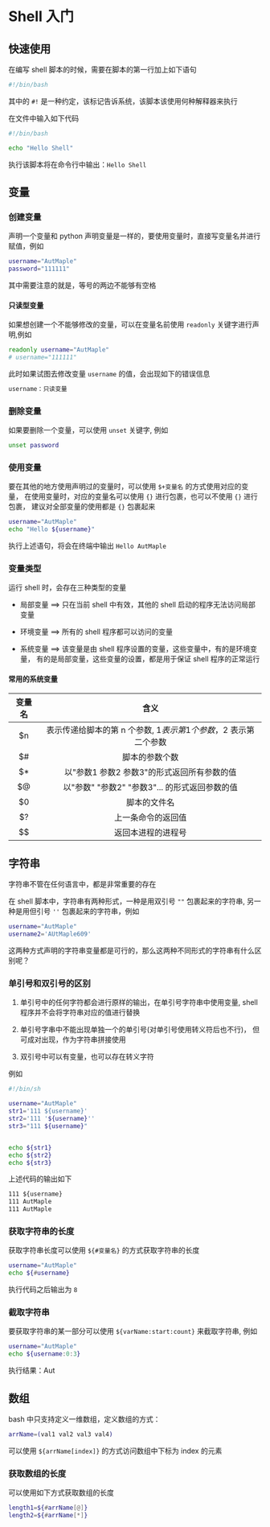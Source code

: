 # Shell 入门

## 快速使用

在编写 shell 脚本的时候，需要在脚本的第一行加上如下语句

```bash
#!/bin/bash
```

其中的 `#!` 是一种约定，该标记告诉系统，该脚本该使用何种解释器来执行

在文件中输入如下代码

```bash
#!/bin/bash

echo "Hello Shell"
```

执行该脚本将在命令行中输出：`Hello Shell`

## 变量

### 创建变量

声明一个变量和 python 声明变量是一样的，要使用变量时，直接写变量名并进行赋值，例如

```bash
username="AutMaple"
password="111111"
```

其中需要注意的就是，等号的两边不能够有空格

#### 只读型变量

如果想创建一个不能够修改的变量，可以在变量名前使用 `readonly` 关键字进行声明,例如

```bash
readonly username="AutMaple"
# username="111111"
```

此时如果试图去修改变量 `username` 的值，会出现如下的错误信息

```txt
username：只读变量
```

### 删除变量

如果要删除一个变量，可以使用 `unset` 关键字, 例如

```bash
unset password
```

### 使用变量

要在其他的地方使用声明过的变量时，可以使用 `$+变量名` 的方式使用对应的变量，
在使用变量时，对应的变量名可以使用 `{}` 进行包裹，也可以不使用 `{}` 进行包裹，
建议对全部变量的使用都是 `{}` 包裹起来

```bash
username="AutMaple"
echo "Hello ${username}"
```

执行上述语句，将会在终端中输出 `Hello AutMaple`

### 变量类型

运行 shell 时，会存在三种类型的变量

- 局部变量 ==> 只在当前 shell 中有效，其他的 shell 启动的程序无法访问局部变量

- 环境变量 ==> 所有的 shell 程序都可以访问的变量

- 系统变量 ==> 该变量是由 shell 程序设置的变量，这些变量中，有的是环境变量，
有的是局部变量，这些变量的设置，都是用于保证 shell 程序的正常运行

#### 常用的系统变量

| 变量名 | 含义                                                               |
|:------:|:------------------------------------------------------------------:|
| $n     | 表示传递给脚本的第 n 个参数, $1 表示第 1 个参数，$2 表示第二个参数 |
| $#     | 脚本的参数个数                                                     |
| $*     | 以"参数1 参数2 参数3"的形式返回所有参数的值                        |
| $@     | 以"参数" "参数2" "参数3"... 的形式返回参数的值                     |
| $0     | 脚本的文件名                                                       |
| $?     | 上一条命令的返回值                                                 |
| $$     | 返回本进程的进程号                                                 |

## 字符串

字符串不管在任何语言中，都是非常重要的存在

在 shell 脚本中，字符串有两种形式，一种是用双引号 `""` 包裹起来的字符串,
另一种是用但引号 `''` 包裹起来的字符串，例如

```bash
username="AutMaple"
username2='AUtMaple609'
```
这两种方式声明的字符串变量都是可行的，那么这两种不同形式的字符串有什么区别呢？

### 单引号和双引号的区别

1. 单引号中的任何字符都会进行原样的输出，在单引号字符串中使用变量,
shell 程序并不会将字符串对应的值进行替换

2. 单引号字串中不能出现单独一个的单引号(对单引号使用转义符后也不行)，
但可成对出现，作为字符串拼接使用

3. 双引号中可以有变量，也可以存在转义字符

例如

```bash
#!/bin/sh

username="AutMaple"
str1='111 ${username}'
str2='111 '${username}''
str3="111 ${username}"


echo ${str1}
echo ${str2}
echo ${str3}
```

上述代码的输出如下

```txt
111 ${username}
111 AutMaple
111 AutMaple
```

### 获取字符串的长度

获取字符串长度可以使用 `${#变量名}` 的方式获取字符串的长度

```bash
username="AutMaple"
echo ${#username}
```

执行代码之后输出为 `8`

### 截取字符串

要获取字符串的某一部分可以使用 `${varName:start:count}` 来截取字符串, 例如

```bash
username="AutMaple"
echo ${username:0:3}
```

执行结果：Aut

## 数组

bash 中只支持定义一维数组，定义数组的方式：

```bash
arrName=(val1 val2 val3 val4)
```

可以使用 `${arrName[index]}` 的方式访问数组中下标为 index 的元素

### 获取数组的长度

可以使用如下方式获取数组的长度

```bash
length1=${#arrName[@]}
length2=${#arrName[*]}
```

